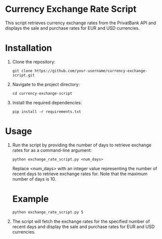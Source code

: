 # Currency Exchange Rate Script

This script retrieves currency exchange rates from the PrivatBank API and displays the sale and purchase rates for EUR and USD currencies.

# Installation

1. Clone the repository:

   ```
   git clone https://github.com/your-username/currency-exchange-script.git
   ```

2. Navigate to the project directory:

   ```
   cd currency-exchange-script
   ```

3. Install the required dependencies:
   ```
   pip install -r requirements.txt
   ```

# Usage

1.  Run the script by providing the number of days to retrieve exchange rates for as a command-line argument:

    ```
    python exchange_rate_script.py <num_days>
    ```

    Replace <num_days> with an integer value representing the number of recent days to retrieve exchange rates for. Note that the maximum number of days is 10.

    # Example

        python exchange_rate_script.py 5

2.  The script will fetch the exchange rates for the specified number of recent days and display the sale and purchase rates for EUR and USD currencies.
